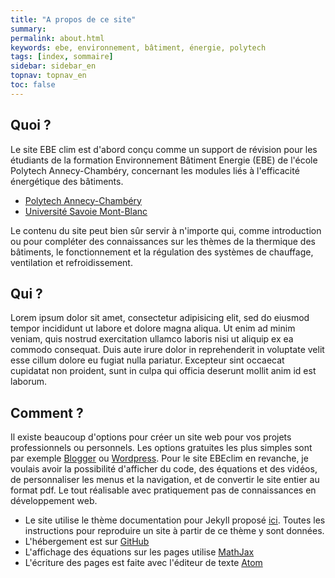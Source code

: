 ```yaml
---
title: "A propos de ce site"
summary:
permalink: about.html
keywords: ebe, environnement, bâtiment, énergie, polytech
tags: [index, sommaire]
sidebar: sidebar_en
topnav: topnav_en
toc: false
---
```


## Quoi ?

Le site EBE clim est d'abord conçu comme un support de révision pour les étudiants de la formation Environnement Bâtiment Energie (EBE) de l'école Polytech Annecy-Chambéry, concernant les modules liés à l'efficacité énergétique des bâtiments.

* [Polytech Annecy-Chambéry](http://www.polytech.univ-smb.fr/)
* [Université Savoie Mont-Blanc](https://www.univ-smb.fr/)

Le contenu du site peut bien sûr servir à n'importe qui, comme introduction ou pour compléter des connaissances sur les thèmes de la thermique des bâtiments, le fonctionnement et la régulation des systèmes de chauffage, ventilation et refroidissement.

## Qui ?

Lorem ipsum dolor sit amet, consectetur adipisicing elit, sed do eiusmod tempor incididunt ut labore et dolore magna aliqua. Ut enim ad minim veniam, quis nostrud exercitation ullamco laboris nisi ut aliquip ex ea commodo consequat. Duis aute irure dolor in reprehenderit in voluptate velit esse cillum dolore eu fugiat nulla pariatur. Excepteur sint occaecat cupidatat non proident, sunt in culpa qui officia deserunt mollit anim id est laborum.

## Comment ?

Il existe beaucoup d'options pour créer un site web pour vos projets professionnels ou personnels. Les options gratuites les plus simples sont par exemple [Blogger](https://www.blogger.com/) ou [Wordpress](https://wordpress.com/). Pour le site EBEclim en revanche, je voulais avoir la possibilité d'afficher du code, des équations et des vidéos, de personnaliser les menus et la navigation, et de convertir le site entier au format pdf. Le tout réalisable avec pratiquement pas de connaissances en développement web.

* Le site utilise le thème documentation pour Jekyll proposé [ici](http://idratherbewriting.com/documentation-theme-jekyll/index.html). Toutes les instructions pour reproduire un site à partir de ce thème y sont données.
* L'hébergement est sur [GitHub](https://github.com/ebeclim/ebeclim.github.io)
* L'affichage des équations sur les pages utilise [MathJax](https://www.mathjax.org/)
* L'écriture des pages est faite avec l'éditeur de texte [Atom](https://atom.io/)
